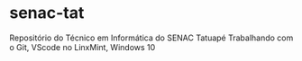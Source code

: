 # senac-tat
Repositório do Técnico em Informática do SENAC Tatuapé
Trabalhando com o Git, VScode no LinxMint, Windows 10
